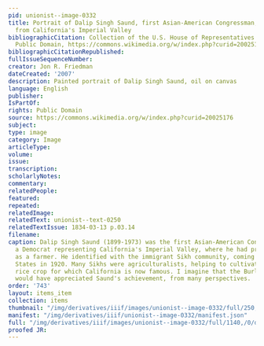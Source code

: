 ```yaml
---
pid: unionist--image-0332
title: Portrait of Dalip Singh Saund, first Asian-American Congressman, and a farmer
  from California's Imperial Valley
bibliographicCitation: Collection of the U.S. House of Representatives - http://clerk.house.gov/art_history/highlights.html?action=view&amp;intID=315,
  Public Domain, https://commons.wikimedia.org/w/index.php?curid=20025176
bibliographicCitationRepublished: 
fullIssueSequenceNumber: 
creator: Jon R. Friedman
dateCreated: '2007'
description: Painted portrait of Dalip Singh Saund, oil on canvas
language: English
publisher: 
IsPartOf: 
rights: Public Domain
source: https://commons.wikimedia.org/w/index.php?curid=20025176
subject: 
type: image
category: Image
articleType: 
volume: 
issue: 
transcription: 
scholarlyNotes: 
commentary: 
relatedPeople: 
featured: 
repeated: 
relatedImage: 
relatedText: unionist--text-0250
relatedTextIssue: 1834-03-13 p.03.14
filename: 
caption: Dalip Singh Saund (1899-1973) was the first Asian-American Congressperson,
  a Democrat representing California's Imperial Valley, where he had previously worked
  as a farmer. He identified with the immigrant Sikh community, coming to the United
  States in 1920. Many Sikhs were agriculturalists, helping to cultivate the massive
  rice crop for which California is now famous. I imagine that the Burleigh brothers
  would have appreciated Saund's achievement, from many perspectives.
order: '743'
layout: items_item
collection: items
thumbnail: "/img/derivatives/iiif/images/unionist--image-0332/full/250,/0/default.jpg"
manifest: "/img/derivatives/iiif/unionist--image-0332/manifest.json"
full: "/img/derivatives/iiif/images/unionist--image-0332/full/1140,/0/default.jpg"
proofed JR: 
---
```

